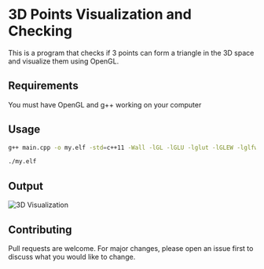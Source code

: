 # 3D Points Visualization and Checking

This is a program that checks if 3 points can form a triangle in the 3D space and visualize them using OpenGL.

## Requirements

You must have OpenGL and g++ working on your computer

## Usage

```bash
g++ main.cpp -o my.elf -std=c++11 -Wall -lGL -lGLU -lglut -lGLEW -lglfw -lX11 -lXxf86vm -lXrandr -lpthread -lXi -ldl -lXinerama -lXcursor
```

```bash
./my.elf
```

## Output

![3D Visualization]("./images/window.png")

## Contributing

Pull requests are welcome. For major changes, please open an issue first
to discuss what you would like to change.
